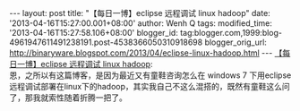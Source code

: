 --- layout: post title: "【每日一博】eclipse 远程调试 linux hadoop"
date: '2013-04-16T15:27:00.001+08:00' author: Wenh Q tags:
modified\_time: '2013-04-16T15:27:58.106+08:00' blogger\_id:
tag:blogger.com,1999:blog-4961947611491238191.post-4538366050310918698
blogger\_orig\_url:
http://binaryware.blogspot.com/2013/04/eclipse-linux-hadoop.html ---
[【每日一博】eclipse 远程调试 linux
hadoop](http://my.oschina.net/leejun2005/blog/122775): \
恩，之所以有这篇博客，是因为最近又有童鞋咨询怎么在 windows 7
下用eclipse远程调试部署在linux下的hadoop，其实我自己不这么混搭的，既然有童鞋这么问了，那我就索性随着折腾一把了。
